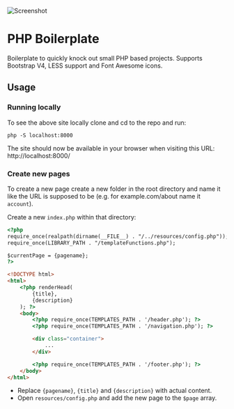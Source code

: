 ![Screenshot](http://imgur.com/UlMrKYE.png)

# PHP Boilerplate

Boilerplate to quickly knock out small PHP based projects.
Supports Bootstrap V4, LESS support and Font Awesome icons.

## Usage

### Running locally

To see the above site locally clone and cd to the repo and run:

```
php -S localhost:8000
```

The site should now be available in your browser when visiting this URL:
http://localhost:8000/

### Create new pages

To create a new page create a new folder in the root directory and name it like
the URL is supposed to be (e.g. for example.com/about name it `account`).

Create a new `index.php` within that directory:

```html
<?php
require_once(realpath(dirname(__FILE__) . "/../resources/config.php"));
require_once(LIBRARY_PATH . "/templateFunctions.php");

$currentPage = {pagename};
?>

<!DOCTYPE html>
<html>
    <?php renderHead(
        {title},
        {description}
    ); ?>
    <body>
        <?php require_once(TEMPLATES_PATH . '/header.php'); ?>
        <?php require_once(TEMPLATES_PATH . '/navigation.php'); ?>

        <div class="container">
            ...
        </div>

        <?php require_once(TEMPLATES_PATH . '/footer.php'); ?>
    </body>
</html>
```

- Replace `{pagename}`, `{title}` and `{description}` with actual content.
- Open `resources/config.php` and add the new page to the `$page` array.
